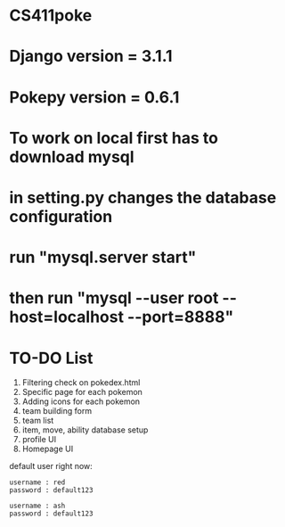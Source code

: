 # CS411poke
# Django version = 3.1.1
# Pokepy version = 0.6.1
# To work on local first has to download mysql
# in setting.py changes the database configuration
# run      "mysql.server start"
# then run "mysql --user root --host=localhost --port=8888" 

# TO-DO List

1. Filtering check on pokedex.html
2. Specific page for each pokemon
3. Adding icons for each pokemon
4. team building form 
5. team list
6. item, move, ability database setup 
7. profile UI
8. Homepage UI

default user right now:
    
    username : red
    password : default123

    username : ash
    password : default123